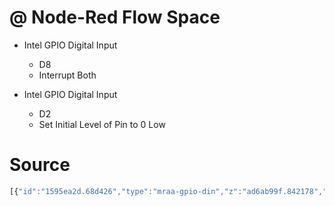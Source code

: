 # @ Node-Red Flow Space

- Intel GPIO Digital Input
  - D8
  - Interrupt Both

- Intel GPIO Digital Input
  - D2
  - Set Initial Level of Pin to 0 Low

# Source

```js
[{"id":"1595ea2d.68d426","type":"mraa-gpio-din","z":"ad6ab99f.842178","name":"","pin":"8","interrupt":"b","x":230,"y":160,"wires":[["202dab13.c26284"]]},{"id":"202dab13.c26284","type":"mraa-gpio-dout","z":"ad6ab99f.842178","name":"","pin":"2","set":true,"level":"0","x":550,"y":160,"wires":[]}]
```

